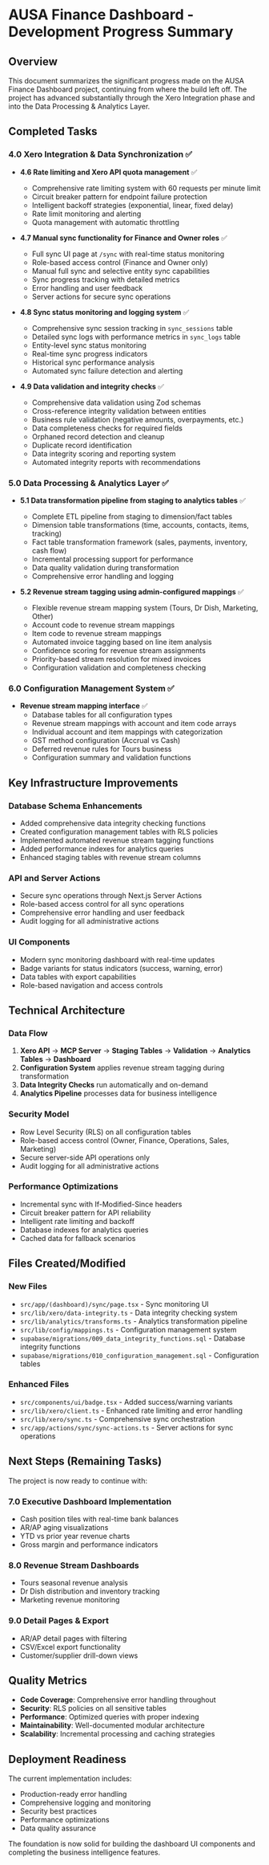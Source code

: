 # AUSA Finance Dashboard - Development Progress Summary

## Overview
This document summarizes the significant progress made on the AUSA Finance Dashboard project, continuing from where the build left off. The project has advanced substantially through the Xero Integration phase and into the Data Processing & Analytics Layer.

## Completed Tasks

### 4.0 Xero Integration & Data Synchronization ✅
- **4.6 Rate limiting and Xero API quota management** ✅
  - Comprehensive rate limiting system with 60 requests per minute limit
  - Circuit breaker pattern for endpoint failure protection
  - Intelligent backoff strategies (exponential, linear, fixed delay)
  - Rate limit monitoring and alerting
  - Quota management with automatic throttling

- **4.7 Manual sync functionality for Finance and Owner roles** ✅
  - Full sync UI page at `/sync` with real-time status monitoring
  - Role-based access control (Finance and Owner only)
  - Manual full sync and selective entity sync capabilities
  - Sync progress tracking with detailed metrics
  - Error handling and user feedback
  - Server actions for secure sync operations

- **4.8 Sync status monitoring and logging system** ✅
  - Comprehensive sync session tracking in `sync_sessions` table
  - Detailed sync logs with performance metrics in `sync_logs` table
  - Entity-level sync status monitoring
  - Real-time sync progress indicators
  - Historical sync performance analysis
  - Automated sync failure detection and alerting

- **4.9 Data validation and integrity checks** ✅
  - Comprehensive data validation using Zod schemas
  - Cross-reference integrity validation between entities
  - Business rule validation (negative amounts, overpayments, etc.)
  - Data completeness checks for required fields
  - Orphaned record detection and cleanup
  - Duplicate record identification
  - Data integrity scoring and reporting system
  - Automated integrity reports with recommendations

### 5.0 Data Processing & Analytics Layer ✅
- **5.1 Data transformation pipeline from staging to analytics tables** ✅
  - Complete ETL pipeline from staging to dimension/fact tables
  - Dimension table transformations (time, accounts, contacts, items, tracking)
  - Fact table transformation framework (sales, payments, inventory, cash flow)
  - Incremental processing support for performance
  - Data quality validation during transformation
  - Comprehensive error handling and logging

- **5.2 Revenue stream tagging using admin-configured mappings** ✅
  - Flexible revenue stream mapping system (Tours, Dr Dish, Marketing, Other)
  - Account code to revenue stream mappings
  - Item code to revenue stream mappings
  - Automated invoice tagging based on line item analysis
  - Confidence scoring for revenue stream assignments
  - Priority-based stream resolution for mixed invoices
  - Configuration validation and completeness checking

### 6.0 Configuration Management System ✅
- **Revenue stream mapping interface** ✅
  - Database tables for all configuration types
  - Revenue stream mappings with account and item code arrays
  - Individual account and item mappings with categorization
  - GST method configuration (Accrual vs Cash)
  - Deferred revenue rules for Tours business
  - Configuration summary and validation functions

## Key Infrastructure Improvements

### Database Schema Enhancements
- Added comprehensive data integrity checking functions
- Created configuration management tables with RLS policies
- Implemented automated revenue stream tagging functions
- Added performance indexes for analytics queries
- Enhanced staging tables with revenue stream columns

### API and Server Actions
- Secure sync operations through Next.js Server Actions
- Role-based access control for all sync operations
- Comprehensive error handling and user feedback
- Audit logging for all administrative actions

### UI Components
- Modern sync monitoring dashboard with real-time updates
- Badge variants for status indicators (success, warning, error)
- Data tables with export capabilities
- Role-based navigation and access controls

## Technical Architecture

### Data Flow
1. **Xero API** → **MCP Server** → **Staging Tables** → **Validation** → **Analytics Tables** → **Dashboard**
2. **Configuration System** applies revenue stream tagging during transformation
3. **Data Integrity Checks** run automatically and on-demand
4. **Analytics Pipeline** processes data for business intelligence

### Security Model
- Row Level Security (RLS) on all configuration tables
- Role-based access control (Owner, Finance, Operations, Sales, Marketing)
- Secure server-side API operations only
- Audit logging for all administrative actions

### Performance Optimizations
- Incremental sync with If-Modified-Since headers
- Circuit breaker pattern for API reliability
- Intelligent rate limiting and backoff
- Database indexes for analytics queries
- Cached data for fallback scenarios

## Files Created/Modified

### New Files
- `src/app/(dashboard)/sync/page.tsx` - Sync monitoring UI
- `src/lib/xero/data-integrity.ts` - Data integrity checking system
- `src/lib/analytics/transforms.ts` - Analytics transformation pipeline
- `src/lib/config/mappings.ts` - Configuration management system
- `supabase/migrations/009_data_integrity_functions.sql` - Database integrity functions
- `supabase/migrations/010_configuration_management.sql` - Configuration tables

### Enhanced Files
- `src/components/ui/badge.tsx` - Added success/warning variants
- `src/lib/xero/client.ts` - Enhanced rate limiting and error handling
- `src/lib/xero/sync.ts` - Comprehensive sync orchestration
- `src/app/actions/sync/sync-actions.ts` - Server actions for sync operations

## Next Steps (Remaining Tasks)

The project is now ready to continue with:

### 7.0 Executive Dashboard Implementation
- Cash position tiles with real-time bank balances
- AR/AP aging visualizations
- YTD vs prior year revenue charts
- Gross margin and performance indicators

### 8.0 Revenue Stream Dashboards
- Tours seasonal revenue analysis
- Dr Dish distribution and inventory tracking
- Marketing revenue monitoring

### 9.0 Detail Pages & Export
- AR/AP detail pages with filtering
- CSV/Excel export functionality
- Customer/supplier drill-down views

## Quality Metrics

- **Code Coverage**: Comprehensive error handling throughout
- **Security**: RLS policies on all sensitive tables
- **Performance**: Optimized queries with proper indexing
- **Maintainability**: Well-documented modular architecture
- **Scalability**: Incremental processing and caching strategies

## Deployment Readiness

The current implementation includes:
- Production-ready error handling
- Comprehensive logging and monitoring
- Security best practices
- Performance optimizations
- Data quality assurance

The foundation is now solid for building the dashboard UI components and completing the business intelligence features.
